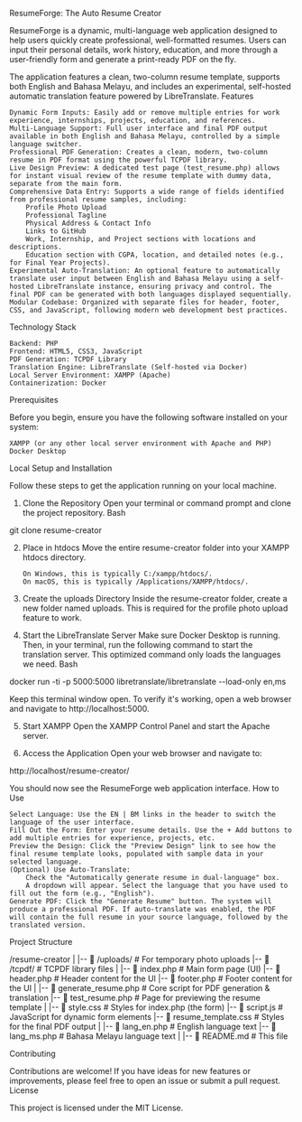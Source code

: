 ResumeForge: The Auto Resume Creator

ResumeForge is a dynamic, multi-language web application designed to help users quickly create professional, well-formatted resumes. Users can input their personal details, work history, education, and more through a user-friendly form and generate a print-ready PDF on the fly.

The application features a clean, two-column resume template, supports both English and Bahasa Melayu, and includes an experimental, self-hosted automatic translation feature powered by LibreTranslate.
Features

    Dynamic Form Inputs: Easily add or remove multiple entries for work experience, internships, projects, education, and references.
    Multi-Language Support: Full user interface and final PDF output available in both English and Bahasa Melayu, controlled by a simple language switcher.
    Professional PDF Generation: Creates a clean, modern, two-column resume in PDF format using the powerful TCPDF library.
    Live Design Preview: A dedicated test page (test_resume.php) allows for instant visual review of the resume template with dummy data, separate from the main form.
    Comprehensive Data Entry: Supports a wide range of fields identified from professional resume samples, including:
        Profile Photo Upload
        Professional Tagline
        Physical Address & Contact Info
        Links to GitHub
        Work, Internship, and Project sections with locations and descriptions.
        Education section with CGPA, location, and detailed notes (e.g., for Final Year Projects).
    Experimental Auto-Translation: An optional feature to automatically translate user input between English and Bahasa Melayu using a self-hosted LibreTranslate instance, ensuring privacy and control. The final PDF can be generated with both languages displayed sequentially.
    Modular Codebase: Organized with separate files for header, footer, CSS, and JavaScript, following modern web development best practices.

Technology Stack

    Backend: PHP
    Frontend: HTML5, CSS3, JavaScript
    PDF Generation: TCPDF Library
    Translation Engine: LibreTranslate (Self-hosted via Docker)
    Local Server Environment: XAMPP (Apache)
    Containerization: Docker

Prerequisites

Before you begin, ensure you have the following software installed on your system:

    XAMPP (or any other local server environment with Apache and PHP)
    Docker Desktop

Local Setup and Installation

Follow these steps to get the application running on your local machine.

1. Clone the Repository
   Open your terminal or command prompt and clone the project repository.
   Bash

git clone <your-repository-url> resume-creator

2.  Place in htdocs
    Move the entire resume-creator folder into your XAMPP htdocs directory.

        On Windows, this is typically C:/xampp/htdocs/.
        On macOS, this is typically /Applications/XAMPP/htdocs/.

3.  Create the uploads Directory
    Inside the resume-creator folder, create a new folder named uploads. This is required for the profile photo upload feature to work.

4.  Start the LibreTranslate Server
    Make sure Docker Desktop is running. Then, in your terminal, run the following command to start the translation server. This optimized command only loads the languages we need.
    Bash

docker run -ti -p 5000:5000 libretranslate/libretranslate --load-only en,ms

Keep this terminal window open. To verify it's working, open a web browser and navigate to http://localhost:5000.

5. Start XAMPP
   Open the XAMPP Control Panel and start the Apache server.

6. Access the Application
   Open your web browser and navigate to:

http://localhost/resume-creator/

You should now see the ResumeForge web application interface.
How to Use

    Select Language: Use the EN | BM links in the header to switch the language of the user interface.
    Fill Out the Form: Enter your resume details. Use the + Add buttons to add multiple entries for experience, projects, etc.
    Preview the Design: Click the "Preview Design" link to see how the final resume template looks, populated with sample data in your selected language.
    (Optional) Use Auto-Translate:
        Check the "Automatically generate resume in dual-language" box.
        A dropdown will appear. Select the language that you have used to fill out the form (e.g., "English").
    Generate PDF: Click the "Generate Resume" button. The system will produce a professional PDF. If auto-translate was enabled, the PDF will contain the full resume in your source language, followed by the translated version.

Project Structure

/resume-creator
|
|-- 📁 /uploads/ # For temporary photo uploads
|-- 📁 /tcpdf/ # TCPDF library files
|
|-- 📄 index.php # Main form page (UI)
|-- 📄 header.php # Header content for the UI
|-- 📄 footer.php # Footer content for the UI
|
|-- 📄 generate_resume.php # Core script for PDF generation & translation
|-- 📄 test_resume.php # Page for previewing the resume template
|
|-- 📄 style.css # Styles for index.php (the form)
|-- 📄 script.js # JavaScript for dynamic form elements
|-- 📄 resume_template.css # Styles for the final PDF output
|
|-- 📄 lang_en.php # English language text
|-- 📄 lang_ms.php # Bahasa Melayu language text
|
|-- 📄 README.md # This file

Contributing

Contributions are welcome! If you have ideas for new features or improvements, please feel free to open an issue or submit a pull request.
License

This project is licensed under the MIT License.
